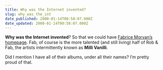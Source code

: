 ```yaml
---
title: Why was the Internet invented?
slug: why_was_the_int
date_published: 2000-01-14T00:58:07.000Z
date_updated: 2000-01-14T00:58:07.000Z
---
```


**Why was the Internet invented**? So that we could have [Fabrice Morvan’s homepage](http://www.fabricemorvan.net/fmhome.html). Fab, of course is the more talented (and still living) half of Rob & Fab, the artists intermittently known as **Milli Vanilli**.

Did I mention I have all of their albums, under all their names? I’m pretty proud of that.
